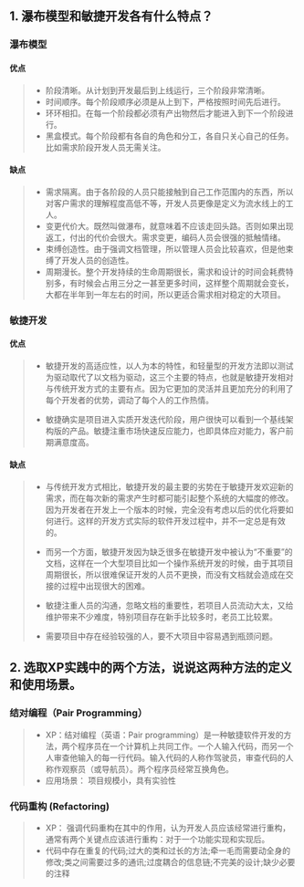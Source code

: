 ## 1. 瀑布模型和敏捷开发各有什么特点？

### 瀑布模型

#### 	优点

> - 阶段清晰。从计划到开发最后到上线运行，三个阶段非常清晰。
> - 时间顺序。每个阶段顺序必须是从上到下，严格按照时间先后进行。
> - 环环相扣。在每一个阶段都必须有产出物然后才能进入到下一个阶段进行。
> - 黑盒模式。每个阶段都有各自的角色和分工，各自只关心自己的任务。比如需求阶段开发人员无需关注。

#### 	缺点

> - 需求隔离。由于各阶段的人员只能接触到自己工作范围内的东西，所以对客户需求的理解程度高低不等，开发人员更像是定义为流水线上的工人。
> - 变更代价大。既然叫做瀑布，就意味着不应该走回头路。否则如果出现返工，付出的代价会很大。需求变更，编码人员会很强的抵触情绪。
> - 束缚创造性。由于强调文档管理，所以管理人员会比较喜欢，但是他束缚了开发人员的创造性。
> - 周期漫长。整个开发持续的生命周期很长，需求和设计的时间会耗费特别多，有时候会占用三分之一甚至更多时间，这样整个周期就会变长，大都在半年到一年左右的时间，所以更适合需求相对稳定的大项目。

### 敏捷开发

#### 	优点 

> - 敏捷开发的高适应性，以人为本的特性，和轻量型的开发方法即以测试为驱动取代了以文档为驱动，这三个主要的特点，也就是敏捷开发相对与传统开发方式的主要有点。因为它更加的灵活并且更加充分的利用了每个开发者的优势，调动了每个人的工作热情。
>
> - 敏捷确实是项目进入实质开发迭代阶段，用户很快可以看到一个基线架构版的产品。敏捷注重市场快速反应能力，也即具体应对能力，客户前期满意度高。

#### 	缺点

> - 与传统开发方式相比，敏捷开发的最主要的劣势在于敏捷开发欢迎新的需求，而在每次新的需求产生时都可能引起整个系统的大幅度的修改。因为开发者在开发上一个版本的时候，完全没有考虑以后的优化将要如何进行。这样的开发方式实际的软件开发过程中，并不一定总是有效的。
>
> - 而另一个方面，敏捷开发因为缺乏很多在敏捷开发中被认为“不重要”的文档，这样在一个大型项目比如一个操作系统开发的时候，由于其项目周期很长，所以很难保证开发的人员不更换，而没有文档就会造成在交接的过程中出现很大的困难。
>
> - 敏捷注重人员的沟通，忽略文档的重要性，若项目人员流动大太，又给维护带来不少难度，特别项目存在新手比较多时，老员工比较累。
>
> - 需要项目中存在经验较强的人，要不大项目中容易遇到瓶颈问题。

## 2. 选取XP实践中的两个方法，说说这两种方法的定义和使用场景。

### 结对编程（Pair Programming）

> - XP：结对编程（英语：Pair programming）是一种敏捷软件开发的方法，两个程序员在一个计算机上共同工作。一个人输入代码，而另一个人审查他输入的每一行代码。输入代码的人称作驾驶员，审查代码的人称作观察员（或导航员）。两个程序员经常互换角色。
> - 应用场景： 项目规模小，具有实验性

### 代码重构 (Refactoring)

> - XP： 强调代码重构在其中的作用，认为开发人员应该经常进行重构，通常有两个关键点应该进行重构：对于一个功能实现和实现后。
> - 代码中存在重复的代码;过大的类和过长的方法;牵一毛而需要动全身的修改;类之间需要过多的通讯;过度耦合的信息链;不完美的设计;缺少必要的注释

